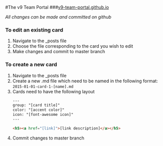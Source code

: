 #The v9 Team Portal
###[v9-team-portal.github.io](http://v9-team-portal.github.io/)

*All changes can be made and committed on github*

### To edit an existing card
1. Navigate to the _posts file
2. Choose the file corresponding to the card you wish to edit
3. Make changes and commit to master branch

### To create a new card
1. Navigate to the _posts file
2. Create a new .md file which need to be named in the following format: `2015-01-01-card-1-[name].md`
3. Cards need to have the following layout 
      ```html
      ---
      group: "[card title]"
      color: "[accent color]"
      icon: "[font-awesome icon]"
      ---

      <h5><a href="[link]">[link description]</a></h5>
      ```
4. Commit changes to master branch
